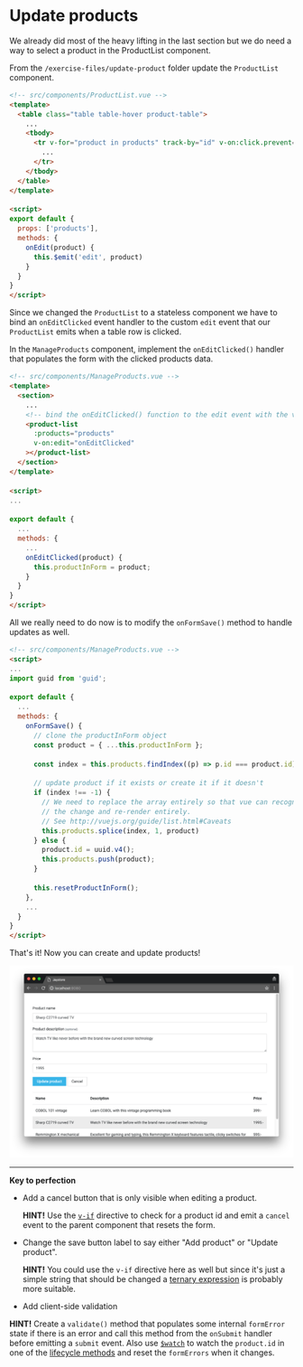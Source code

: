 # Update products

We already did most of the heavy lifting in the last section but we do need a way to select a
product in the ProductList component.

From the `/exercise-files/update-product` folder update the `ProductList` component.

```html
<!-- src/components/ProductList.vue -->
<template>
  <table class="table table-hover product-table">
    ...
    <tbody>
      <tr v-for="product in products" track-by="id" v-on:click.prevent="onEdit(product)">
        ...
      </tr>
    </tbody>
  </table>
</template>

<script>
export default {
  props: ['products'],
  methods: {
    onEdit(product) {
      this.$emit('edit', product)
    }
  }
}
</script>
```

Since we changed the `ProductList` to a stateless component we have to bind an `onEditClicked` event handler to the custom `edit` event that our `ProductList` emits when a table row is clicked.

In the `ManageProducts` component, implement the `onEditClicked()` handler that populates the form with the clicked products data.
```html
<!-- src/components/ManageProducts.vue -->
<template>
  <section>
    ...
    <!-- bind the onEditClicked() function to the edit event with the v-on directive -->
    <product-list
      :products="products"
      v-on:edit="onEditClicked"
    ></product-list>
  </section>
</template>

<script>
...

export default {
  ...
  methods: {
    ...
    onEditClicked(product) {
      this.productInForm = product;
    }
  }
}
</script>
```

All we really need to do now is to modify the `onFormSave()` method to handle updates
as well.

```html
<!-- src/components/ManageProducts.vue -->
<script>
...
import guid from 'guid';

export default {
  ...
  methods: {
    onFormSave() {
      // clone the productInForm object
      const product = { ...this.productInForm };

      const index = this.products.findIndex((p) => p.id === product.id);

      // update product if it exists or create it if it doesn't
      if (index !== -1) {
        // We need to replace the array entirely so that vue can recognize
        // the change and re-render entirely.
        // See http://vuejs.org/guide/list.html#Caveats
        this.products.splice(index, 1, product)
      } else {
        product.id = uuid.v4();
        this.products.push(product);
      }

      this.resetProductInForm();
    },
    ...
  }
}
</script>
```

That's it! Now you can create and update products!

![Update products](/docs/images/update-product.png)

---

**Key to perfection**
 * Add a cancel button that is only visible when editing a product.

   **HINT!** Use the [`v-if`](https://vuejs.org/guide/conditional.html#v-if) directive to check for a product id and emit a `cancel`
   event to the parent component that resets the form.
 * Change the save button label to say either "Add product" or "Update product".

   **HINT!** You could use the `v-if` directive here as well but since it's just a simple string that
   should be changed a [ternary expression](http://vuejs.org/guide/syntax.html#JavaScript-Expressions) is probably more suitable.
 * Add client-side validation

 **HINT!** Create a `validate()` method that populates some internal `formError` state if there is  an error and call this method from the `onSubmit` handler before emitting a `submit` event. Also use [`$watch`](http://vuejs.org/api/#watch) to watch the `product.id` in one of the [lifecycle methods](https://vuejs.org/guide/instance.html#Instance-Lifecycle)
   and reset the `formErrors` when it changes.
